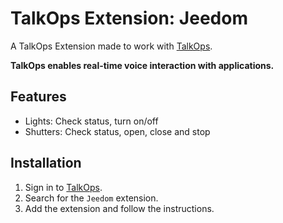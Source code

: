 # TalkOps Extension: Jeedom

A TalkOps Extension made to work with [TalkOps](https://talkops.app).

**TalkOps enables real-time voice interaction with applications.**

## Features

* Lights: Check status, turn on/off
* Shutters: Check status, open, close and stop

## Installation

1. Sign in to [TalkOps](https://talkops.app).
2. Search for the `Jeedom` extension.
3. Add the extension and follow the instructions.
